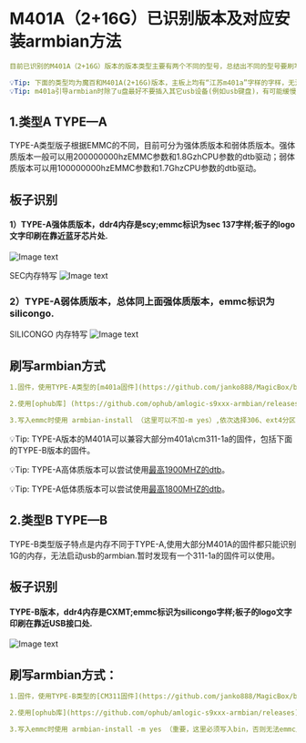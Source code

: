 #  M401A（2+16G）已识别版本及对应安装armbian方法
  
   ```yaml
  目前已识别的M401A（2+16G）版本的版本类型主要有两个不同的型号，总结出不同的型号要刷写armbian需要使用不同的方法。
  
  💡Tip: 下面的类型均为魔百和M401A(2+16G)版本，主板上均有“江苏m401a”字样的字样，无法简单根据省份区分版本。
  💡Tip: m401a引导armbian时除了u盘最好不要插入其它usb设备(例如usb键盘)，有可能缓慢卡在启动环节。
   ```

## 1.类型A TYPE—A
   TYPE-A类型版子根据EMMC的不同，目前可分为强体质版本和弱体质版本。强体质版本一般可以用200000000hzEMMC参数和1.8GzhCPU参数的dtb驱动；弱体质版本可以用100000000hzEMMC参数和1.7GhzCPU参数的dtb驱动。
   
   ## 板子识别
   
   ####    1）TYPE-A强体质版本，ddr4内存是scy;emmc标识为sec 137字样;板子的logo文字印刷在靠近蓝牙芯片处.
   ![Image text](https://github.com/janko888/MagicBox/blob/main/M401A/img/type_a_s.png?raw=true)
   
   SEC内存特写
   ![Image text](https://github.com/janko888/MagicBox/blob/main/M401A/img/m401a_emmc_sec.png?raw=true)
  
   ###     2）TYPE-A弱体质版本，总体同上面强体质版本，emmc标识为silicongo.
   SILICONGO 内存特写
   ![Image text](https://github.com/janko888/MagicBox/blob/main/M401A/img/m401a_emmc_silicongo.png?raw=true)
   
   ## 刷写armbian方式
   
   ```yaml
   1.固件，使用TYPE-A类型的[m401a固件](https://github.com/janko888/MagicBox/blob/main/M401A/firmware/TYPE_A_M401A.zip)，即常见的江苏版安卓9_原厂官改_开启ROOT_线刷固件包，固件识别内存为2G;
   
   2.使用[ophub库] (https://github.com/ophub/amlogic-s9xxx-armbian/releases)的armbian,下载最新的s905l3a的镜像,dtb选择meson-g12a-s905l3a-m401a.dtb
   
   3.写入emmc时使用 armbian-install （这里可以不加-m yes）,依次选择306、ext4分区;
   
   ```
   
   💡Tip: TYPE-A版本的M401A可以兼容大部分m401a\cm311-1a的固件，包括下面的TYPE-B版本的固件。
   
   💡Tip: TYPE-A高体质版本可以尝试使用[最高1900MHZ的dtb](https://github.com/janko888/MagicBox/blob/main/M401A/firmware/DTB_M401A_TYPE_A1900.zip)。
   
   💡Tip: TYPE-A低体质版本可以尝试使用[最高1800MHZ的dtb](https://github.com/janko888/MagicBox/blob/main/M401A/firmware/DTB_M401A_TYPE_A1800.zip)。
   
   
  
   
   
   ## 2.类型B TYPE—B
   TYPE-B类型版子特点是内存不同于TYPE-A,使用大部分M401A的固件都只能识别1G的内存，无法启动usb的armbian.暂时发现有一个311-1a的固件可以使用。
   
   ## 板子识别
   
   ####    TYPE-B版本，ddr4内存是CXMT;emmc标识为silicongo字样;板子的logo文字印刷在靠近USB接口处.
   ![Image text](https://github.com/janko888/MagicBox/blob/main/M401A/img/type_b_s.png?raw=true)
   
   ## 刷写armbian方式：
   ```yaml
   1.固件，使用TYPE-B类型的[CM311固件](https://github.com/janko888/MagicBox/blob/main/M401A/firmware/TYPE_B_CM311-1a.zip),cm311-1a_YST安卓9-S905L3A线刷固件包，固件可以识别内存为2G;其它常用的m401a固件一般显示内存为1G，暂无发现可以驱动armbian的版本，表现为启动logo后黑屏无响应。
   
   2.使用[ophub库](https://github.com/ophub/amlogic-s9xxx-armbian/releases)的armbian,下载最新s905l3a的镜像,dtb选择meson-g12a-s905l3a-m401a.dtb
   
   3.写入emmc时使用 armbian-install -m yes （重要，这里必须写入bin，否则无法emmc启动及再由usb启动）,依次选择306、ext4分区;
   ```
   
   
